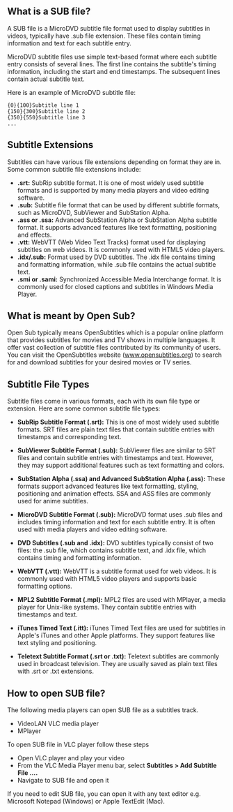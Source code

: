 ## What is a SUB file?

A SUB file is a MicroDVD subtitle file format used to display subtitles in videos, typically have .sub file extension. These files contain timing information and text for each subtitle entry.

MicroDVD subtitle files use simple text-based format where each subtitle entry consists of several lines. The first line contains the subtitle's timing information, including the start and end timestamps. The subsequent lines contain actual subtitle text.

Here is an example of MicroDVD subtitle file:

```
{0}{100}Subtitle line 1
{150}{300}Subtitle line 2
{350}{550}Subtitle line 3
...
```

## Subtitle Extensions

Subtitles can have various file extensions depending on format they are in. Some common subtitle file extensions include:

- **.srt:** SubRip subtitle format. It is one of most widely used subtitle formats and is supported by many media players and video editing software.
- **.sub:** Subtitle file format that can be used by different subtitle formats, such as MicroDVD, SubViewer and SubStation Alpha.
- **.ass or .ssa:** Advanced SubStation Alpha or SubStation Alpha subtitle format. It supports advanced features like text formatting, positioning and effects.
- **.vtt:** WebVTT (Web Video Text Tracks) format used for displaying subtitles on web videos. It is commonly used with HTML5 video players.
- **.idx/.sub:** Format used by DVD subtitles. The .idx file contains timing and formatting information, while .sub file contains the actual subtitle text.
- **.smi or .sami:** Synchronized Accessible Media Interchange format. It is commonly used for closed captions and subtitles in Windows Media Player.

## What is meant by Open Sub?

Open Sub typically means OpenSubtitles which is a popular online platform that provides subtitles for movies and TV shows in multiple languages. It offer vast collection of subtitle files contributed by its community of users. You can visit the OpenSubtitles website (www.opensubtitles.org) to search for and download subtitles for your desired movies or TV series.

## Subtitle File Types

Subtitle files come in various formats, each with its own file type or extension. Here are some common subtitle file types:

- **SubRip Subtitle Format (.srt):** This is one of most widely used subtitle formats. SRT files are plain text files that contain subtitle entries with timestamps and corresponding text.

- **SubViewer Subtitle Format (.sub):** SubViewer files are similar to SRT files and contain subtitle entries with timestamps and text. However, they may support additional features such as text formatting and colors.

- **SubStation Alpha (.ssa) and Advanced SubStation Alpha (.ass):** These formats support advanced features like text formatting, styling, positioning and animation effects. SSA and ASS files are commonly used for anime subtitles.

- **MicroDVD Subtitle Format (.sub):** MicroDVD format uses .sub files and includes timing information and text for each subtitle entry. It is often used with media players and video editing software.

- **DVD Subtitles (.sub and .idx):** DVD subtitles typically consist of two files: the .sub file, which contains subtitle text, and .idx file, which contains timing and formatting information.

- **WebVTT (.vtt):** WebVTT is a subtitle format used for web videos. It is commonly used with HTML5 video players and supports basic formatting options.

- **MPL2 Subtitle Format (.mpl):** MPL2 files are used with MPlayer, a media player for Unix-like systems. They contain subtitle entries with timestamps and text.

- **iTunes Timed Text (.itt):** iTunes Timed Text files are used for subtitles in Apple's iTunes and other Apple platforms. They support features like text styling and positioning.

- **Teletext Subtitle Format (.srt or .txt):** Teletext subtitles are commonly used in broadcast television. They are usually saved as plain text files with .srt or .txt extensions.

## How to open SUB file?

The following media players can open SUB file as a subtitles track.

- VideoLAN VLC media player
- MPlayer

To open SUB file in VLC player follow these steps

- Open VLC player and play your video
- From the VLC Media Player menu bar, select **Subtitles > Add Subtitle File ....**
- Navigate to SUB file and open it

If you need to edit SUB file, you can open it with any text editor e.g. Microsoft Notepad (Windows) or Apple TextEdit (Mac).
